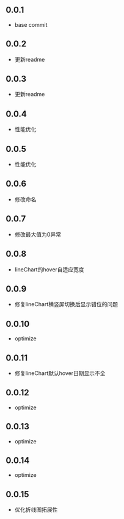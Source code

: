 ## 0.0.1

-  base commit

## 0.0.2

-  更新readme

## 0.0.3

-  更新readme

## 0.0.4

-  性能优化

## 0.0.5

-  性能优化

## 0.0.6

-  修改命名

## 0.0.7

-  修改最大值为0异常

## 0.0.8

-  lineChart的hover自适应宽度

## 0.0.9

-  修复lineChart横竖屏切换后显示错位的问题

## 0.0.10

-  optimize

## 0.0.11

-  修复lineChart默认hover日期显示不全

## 0.0.12

-  optimize

## 0.0.13

-  optimize

## 0.0.14

-  optimize

## 0.0.15

-  优化折线图拓展性